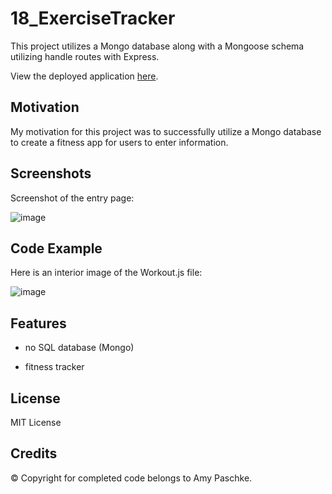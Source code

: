 # 18_ExerciseTracker

This project utilizes a Mongo database along with a Mongoose schema utilizing handle routes with Express.

View the deployed application [here](https://secure-headland-36548.herokuapp.com/).

## Motivation

My motivation for this project was to successfully utilize a Mongo database to create a fitness app for users to enter information.

## Screenshots

Screenshot of the entry page:

![image](https://user-images.githubusercontent.com/70075341/107315816-0eef5200-6a5d-11eb-8938-b7a00c4002aa.JPG)

## Code Example

Here is an interior image of the Workout.js file:

![image](https://user-images.githubusercontent.com/70075341/107315990-5d045580-6a5d-11eb-88c3-12bfbdf7eb55.JPG)

## Features

- no SQL database (Mongo)

- fitness tracker

## License

MIT License

## Credits

&copy; Copyright for completed code belongs to Amy Paschke.
